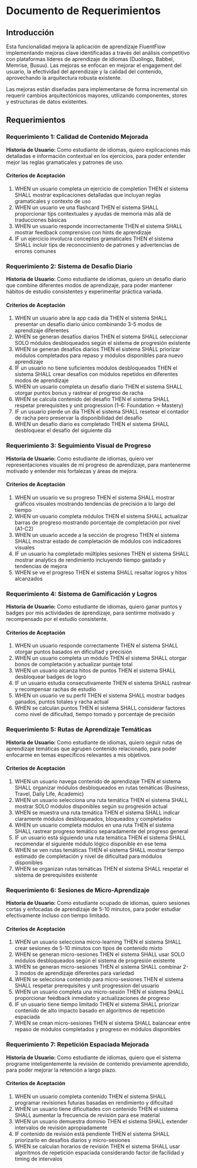 # Documento de Requerimientos

## Introducción

Esta funcionalidad mejora la aplicación de aprendizaje FluentFlow implementando mejoras clave identificadas a través del análisis competitivo con plataformas líderes de aprendizaje de idiomas (Duolingo, Babbel, Memrise, Busuu). Las mejoras se enfocan en mejorar el engagement del usuario, la efectividad del aprendizaje y la calidad del contenido, aprovechando la arquitectura robusta existente.

Las mejoras están diseñadas para implementarse de forma incremental sin requerir cambios arquitectónicos mayores, utilizando componentes, stores y estructuras de datos existentes.

## Requerimientos

### Requerimiento 1: Calidad de Contenido Mejorada

**Historia de Usuario:** Como estudiante de idiomas, quiero explicaciones más detalladas e información contextual en los ejercicios, para poder entender mejor las reglas gramaticales y patrones de uso.

#### Criterios de Aceptación

1. WHEN un usuario completa un ejercicio de completion THEN el sistema SHALL mostrar explicaciones detalladas que incluyan reglas gramaticales y contexto de uso
2. WHEN un usuario ve una flashcard THEN el sistema SHALL proporcionar tips contextuales y ayudas de memoria más allá de traducciones básicas
3. WHEN un usuario responde incorrectamente THEN el sistema SHALL mostrar feedback comprensivo con hints de aprendizaje
4. IF un ejercicio involucra conceptos gramaticales THEN el sistema SHALL incluir tips de reconocimiento de patrones y advertencias de errores comunes

### Requerimiento 2: Sistema de Desafío Diario

**Historia de Usuario:** Como estudiante de idiomas, quiero un desafío diario que combine diferentes modos de aprendizaje, para poder mantener hábitos de estudio consistentes y experimentar práctica variada.

#### Criterios de Aceptación

1. WHEN un usuario abre la app cada día THEN el sistema SHALL presentar un desafío diario único combinando 3-5 modos de aprendizaje diferentes
2. WHEN se generan desafíos diarios THEN el sistema SHALL seleccionar SOLO módulos desbloqueados según el sistema de progresión existente
3. WHEN se generan desafíos diarios THEN el sistema SHALL priorizar módulos completados para repaso y módulos disponibles para nuevo aprendizaje
4. IF un usuario no tiene suficientes módulos desbloqueados THEN el sistema SHALL crear desafíos con módulos repetidos en diferentes modos de aprendizaje
5. WHEN un usuario completa un desafío diario THEN el sistema SHALL otorgar puntos bonus y rastrear el progreso de racha
6. WHEN se calcula contenido del desafío THEN el sistema SHALL respetar prerequisites y unit progression (1-6: Foundation → Mastery)
7. IF un usuario pierde un día THEN el sistema SHALL resetear el contador de racha pero preservar la disponibilidad del desafío
8. WHEN un desafío diario es completado THEN el sistema SHALL desbloquear el desafío del siguiente día

### Requerimiento 3: Seguimiento Visual de Progreso

**Historia de Usuario:** Como estudiante de idiomas, quiero ver representaciones visuales de mi progreso de aprendizaje, para mantenerme motivado y entender mis fortalezas y áreas de mejora.

#### Criterios de Aceptación

1. WHEN un usuario ve su progreso THEN el sistema SHALL mostrar gráficos visuales mostrando tendencias de precisión a lo largo del tiempo
2. WHEN un usuario completa módulos THEN el sistema SHALL actualizar barras de progreso mostrando porcentaje de completación por nivel (A1-C2)
3. WHEN un usuario accede a la sección de progreso THEN el sistema SHALL mostrar estado de completación de módulos con indicadores visuales
4. IF un usuario ha completado múltiples sesiones THEN el sistema SHALL mostrar analytics de rendimiento incluyendo tiempo gastado y tendencias de mejora
5. WHEN se ve el progreso THEN el sistema SHALL resaltar logros y hitos alcanzados

### Requerimiento 4: Sistema de Gamificación y Logros

**Historia de Usuario:** Como estudiante de idiomas, quiero ganar puntos y badges por mis actividades de aprendizaje, para sentirme motivado y recompensado por el estudio consistente.

#### Criterios de Aceptación

1. WHEN un usuario responde correctamente THEN el sistema SHALL otorgar puntos basados en dificultad y precisión
2. WHEN un usuario completa un módulo THEN el sistema SHALL otorgar bonos de completación y actualizar puntaje total
3. WHEN un usuario alcanza hitos de puntos THEN el sistema SHALL desbloquear badges de logro
4. IF un usuario estudia consecutivamente THEN el sistema SHALL rastrear y recompensar rachas de estudio
5. WHEN un usuario ve su perfil THEN el sistema SHALL mostrar badges ganados, puntos totales y racha actual
6. WHEN se calculan puntos THEN el sistema SHALL considerar factores como nivel de dificultad, tiempo tomado y porcentaje de precisión

### Requerimiento 5: Rutas de Aprendizaje Temáticas

**Historia de Usuario:** Como estudiante de idiomas, quiero seguir rutas de aprendizaje temáticas que agrupen contenido relacionado, para poder enfocarme en temas específicos relevantes a mis objetivos.

#### Criterios de Aceptación

1. WHEN un usuario navega contenido de aprendizaje THEN el sistema SHALL organizar módulos desbloqueados en rutas temáticas (Business, Travel, Daily Life, Academic)
2. WHEN un usuario selecciona una ruta temática THEN el sistema SHALL mostrar SOLO módulos disponibles según su progresión actual
3. WHEN se muestra una ruta temática THEN el sistema SHALL indicar claramente módulos desbloqueados, bloqueados y completados
4. WHEN un usuario completa módulos en una ruta THEN el sistema SHALL rastrear progreso temático separadamente del progreso general
5. IF un usuario está siguiendo una ruta temática THEN el sistema SHALL recomendar el siguiente módulo lógico disponible en ese tema
6. WHEN se ven rutas temáticas THEN el sistema SHALL mostrar tiempo estimado de completación y nivel de dificultad para módulos disponibles
7. WHEN se organizan rutas temáticas THEN el sistema SHALL respetar el sistema de prerequisites existente

### Requerimiento 6: Sesiones de Micro-Aprendizaje

**Historia de Usuario:** Como estudiante ocupado de idiomas, quiero sesiones cortas y enfocadas de aprendizaje de 5-10 minutos, para poder estudiar efectivamente incluso con tiempo limitado.

#### Criterios de Aceptación

1. WHEN un usuario selecciona micro-learning THEN el sistema SHALL crear sesiones de 5-10 minutos con tipos de contenido mixto
2. WHEN se generan micro-sesiones THEN el sistema SHALL usar SOLO módulos desbloqueados según el sistema de progresión existente
3. WHEN se generan micro-sesiones THEN el sistema SHALL combinar 2-3 modos de aprendizaje diferentes para variedad
4. WHEN se selecciona contenido para micro-sesiones THEN el sistema SHALL respetar prerequisites y unit progression del usuario
5. WHEN un usuario completa una micro-sesión THEN el sistema SHALL proporcionar feedback inmediato y actualizaciones de progreso
6. IF un usuario tiene tiempo limitado THEN el sistema SHALL priorizar contenido de alto impacto basado en algoritmos de repetición espaciada
7. WHEN se crean micro-sesiones THEN el sistema SHALL balancear entre repaso de módulos completados y progreso en módulos disponibles

### Requerimiento 7: Repetición Espaciada Mejorada

**Historia de Usuario:** Como estudiante de idiomas, quiero que el sistema programe inteligentemente la revisión de contenido previamente aprendido, para poder mejorar la retención a largo plazo.

#### Criterios de Aceptación

1. WHEN un usuario completa contenido THEN el sistema SHALL programar revisiones futuras basadas en rendimiento y dificultad
2. WHEN un usuario tiene dificultades con contenido THEN el sistema SHALL aumentar la frecuencia de revisión para ese material
3. WHEN un usuario demuestra dominio THEN el sistema SHALL extender intervalos de revisión apropiadamente
4. IF contenido de revisión está pendiente THEN el sistema SHALL priorizarlo en desafíos diarios y micro-sesiones
5. WHEN se calculan horarios de revisión THEN el sistema SHALL usar algoritmos de repetición espaciada considerando factor de facilidad y timing de intervalos